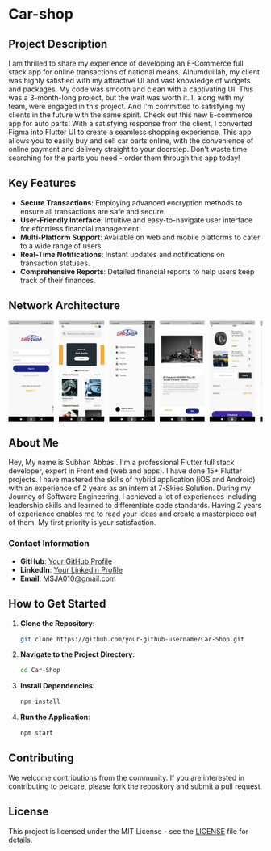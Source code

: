 # Car-shop

## Project Description

I am thrilled to share my experience of developing an E-Commerce full stack app for online transactions of national means. Alhumduillah, my client was highly satisfied with my attractive UI and vast knowledge of widgets and packages. My code was smooth and clean with a captivating UI. This was a 3-month-long project, but the wait was worth it. I, along with my team, were engaged in this project. And I'm committed to satisfying my clients in the future with the same spirit. Check out this new E-commerce app for auto parts! With a satisfying response from the client, I converted Figma into Flutter UI to create a seamless shopping experience. This app allows you to easily buy and sell car parts online, with the convenience of online payment and delivery straight to your doorstep. Don't waste time searching for the parts you need - order them through this app today!

## Key Features

- **Secure Transactions**: Employing advanced encryption methods to ensure all transactions are safe and secure.
- **User-Friendly Interface**: Intuitive and easy-to-navigate user interface for effortless financial management.
- **Multi-Platform Support**: Available on web and mobile platforms to cater to a wide range of users.
- **Real-Time Notifications**: Instant updates and notifications on transaction statuses.
- **Comprehensive Reports**: Detailed financial reports to help users keep track of their finances.

## Network Architecture

<div style="overflow-x: auto; white-space: nowrap; display: flex; justify-content: flex-start;">
  <img src="https://github.com/SJA0010/Car-shop/blob/main/IMG-20240707-WA0020.jpg" alt="Network Image 1" style="width: auto; height: 200px; margin-right: 10px;">
  <img src="https://github.com/SJA0010/Car-shop/blob/main/IMG-20240707-WA0018.jpg" alt="Network Image 2" style="width: auto; height: 200px; margin-right: 10px;">
  <img src="https://github.com/SJA0010/Car-shop/blob/main/IMG-20240707-WA0017.jpg" alt="Network Image 3" style="width: auto; height: 200px; margin-right: 10px;">
  <img src="https://github.com/SJA0010/Car-shop/blob/main/IMG-20240707-WA0016.jpg" alt="Network Image 4" style="width: auto; height: 200px; margin-right: 10px;">
  <img src="https://github.com/SJA0010/Car-shop/blob/main/IMG-20240707-WA0015.jpg" alt="Network Image 5" style="width: auto; height: 200px; margin-right: 10px;">
  <img src="https://github.com/SJA0010/Car-shop/blob/main/IMG-20240707-WA0014.jpg" alt="Network Image 6" style="width: auto; height: 200px; margin-right: 10px;">
  <img src="https://github.com/SJA0010/Car-shop/blob/main/IMG-20240707-WA0013.jpg" alt="Network Image 7" style="width: auto; height: 200px; margin-right: 10px;">
  <img src="https://github.com/SJA0010/Car-shop/blob/main/IMG-20240707-WA0012.jpg" alt="Network Image 8" style="width: auto; height: 200px; margin-right: 10px;">
  <img src="https://github.com/SJA0010/Car-shop/blob/main/IMG-20240707-WA0011.jpg" alt="Network Image 9" style="width: auto; height: 200px; margin-right: 10px;">
  <img src="https://github.com/SJA0010/Car-shop/blob/main/IMG-20240707-WA0010.jpg" alt="Network Image 10" style="width: auto; height: 200px; margin-right: 10px;">
</div>

## About Me

Hey, My name is Subhan Abbasi. I'm a professional Flutter full stack developer, expert in Front end (web and apps). I have done 15+ Flutter projects. I have mastered the skills of hybrid application (iOS and Android) with an experience of 2 years as an intern at 7-Skies Solution. During my Journey of Software Engineering, I achieved a lot of experiences including leadership skills and learned to differentiate code standards. Having 2 years of experience enables me to read your ideas and create a masterpiece out of them. My first priority is your satisfaction. 

### Contact Information

- **GitHub**: [Your GitHub Profile](https://github.com/SJA0010)
- **LinkedIn**: [Your LinkedIn Profile](https://linkedin.com/in/subhan-abbasi-03b01b252)
- **Email**: [MSJA010@gmail.com](mailto:MSJA010@gmail.com)

## How to Get Started

1. **Clone the Repository**:
    ```bash
    git clone https://github.com/your-github-username/Car-Shop.git
    ```

2. **Navigate to the Project Directory**:
    ```bash
    cd Car-Shop
    ```

3. **Install Dependencies**:
    ```bash
    npm install
    ```

4. **Run the Application**:
    ```bash
    npm start
    ```

## Contributing

We welcome contributions from the community. If you are interested in contributing to petcare, please fork the repository and submit a pull request.

## License

This project is licensed under the MIT License - see the [LICENSE](LICENSE) file for details.
